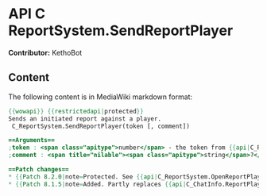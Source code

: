 # API C ReportSystem.SendReportPlayer

**Contributor:** KethoBot

## Content

The following content is in MediaWiki markdown format:

```mediawiki
{{wowapi}} {{restrictedapi|protected}}
Sends an initiated report against a player.
 C_ReportSystem.SendReportPlayer(token [, comment])

==Arguments==
;token : <span class="apitype">number</span> - the token from {{api|C_ReportSystem.InitiateReportPlayer}}.
;comment : <span title="nilable"><span class="apitype">string</span>?</span> - any comments and details.

==Patch changes==
* {{Patch 8.2.0|note=Protected. See {{api|C_ReportSystem.OpenReportPlayerDialog}}.}}
* {{Patch 8.1.5|note=Added. Partly replaces {{api|C_ChatInfo.ReportPlayer}} which is deprecated. [https://www.townlong-yak.com/framexml/8.1.5/Blizzard_Deprecated/Deprecated_8_1_0.lua#205]}}
```